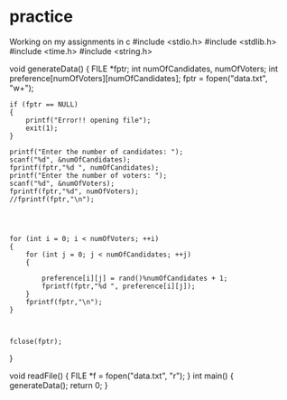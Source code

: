 # practice
Working on my assignments in c
#include <stdio.h>
#include <stdlib.h>
#include <time.h>
#include <string.h>


void generateData()
{
	FILE *fptr;
	int numOfCandidates, numOfVoters;
	int preference[numOfVoters][numOfCandidates];
	fptr = fopen("data.txt", "w+");

	if (fptr == NULL)
	{
		printf("Error!! opening file");
		exit(1);
	}

	printf("Enter the number of candidates: ");
	scanf("%d", &numOfCandidates);
	fprintf(fptr,"%d ", numOfCandidates);
	printf("Enter the number of voters: ");
	scanf("%d", &numOfVoters);
	fprintf(fptr,"%d", numOfVoters);
	//fprintf(fptr,"\n");


	
	
	for (int i = 0; i < numOfVoters; ++i)
    {
        for (int j = 0; j < numOfCandidates; ++j)
        {

            preference[i][j] = rand()%numOfCandidates + 1;
            fprintf(fptr,"%d ", preference[i][j]);
        }
        fprintf(fptr,"\n");
    }
	 
	

	fclose(fptr);
	
}

void readFile()
{
	FILE *f = fopen("data.txt", "r");
}
int main()
{
    generateData();
    return 0;
}

